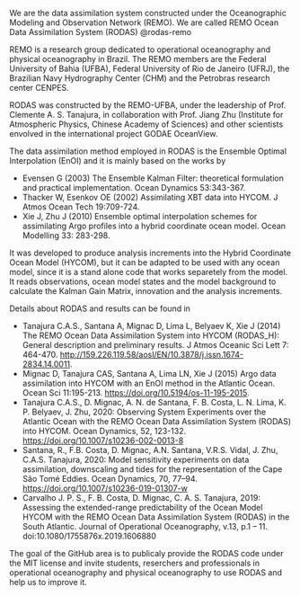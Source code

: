 We are the data assimilation system constructed under 
the Oceanographic Modeling and Observation Network (REMO). We are
called REMO Ocean Data Assimilation System (RODAS) @rodas-remo

REMO is a research group dedicated to operational oceanography and physical oceanography
in Brazil. The REMO members are the Federal University of Bahia (UFBA), Federal University
of Rio de Janeiro (UFRJ), the Brazilian Navy Hydrography Center (CHM) and the Petrobras
research center CENPES.

RODAS was constructed by the REMO-UFBA, under the leadership of Prof. Clemente A. S. Tanajura, in
collaboration with Prof. Jiang Zhu (Institute for Atmospheric Physics, Chinese Academy of Sciences)
and other scientists envolved in the international project GODAE OceanView.

The data assimilation method employed in RODAS is the Ensemble Optimal Interpolation (EnOI) and it
is mainly based on the works by
- Evensen G (2003) The Ensemble Kalman Filter: theoretical formulation and practical implementation. Ocean Dynamics  53:343-367.
- Thacker W, Esenkov OE (2002) Assimilating XBT data into HYCOM. J Atmos Ocean Tech 19:709-724.
- Xie J, Zhu J (2010) Ensemble optimal interpolation schemes for assimilating Argo profiles into a hybrid coordinate 
ocean model. Ocean Modelling 33: 283-298.

It was developed to produce analysis increments into the Hybrid Coordinate Ocean Model (HYCOM), but it can
be adapted to be used with any ocean model, since it is a stand alone code that works separetely from the
model. It reads observations, ocean model states and the model background to calculate the Kalman Gain 
Matrix, innovation and the analysis increments. 

Details about RODAS and results can be found in
- Tanajura C.A.S., Santana A, Mignac D, Lima L, Belyaev K, Xie J (2014) The REMO Ocean Data Assimilation System 
into HYCOM (RODAS_H): General description and preliminary results. J Atmos Oceanic Sci Lett 7: 464-470.
http://159.226.119.58/aosl/EN/10.3878/j.issn.1674-2834.14.0011.
- Mignac D, Tanajura CAS, Santana A, Lima LN, Xie J (2015) Argo data assimilation into HYCOM with an EnOI 
method in the Atlantic Ocean. Ocean Sci 11:195-213. https://doi.org/10.5194/os-11-195-2015.
- Tanajura C.A.S., D. Mignac, A. N. de Santana, F. B. Costa, L. N. Lima, K. P. Belyaev, J. Zhu, 2020: Observing 
System Experiments over the Atlantic Ocean with the REMO Ocean Data Assimilation System (RODAS) into HYCOM. 
Ocean Dynamics, 52, 123-132. https://doi.org/10.1007/s10236-002-0013-8
- Santana, R., F.B. Costa, D. Mignac, A.N. Santana, V.R.S. Vidal, J. Zhu, C.A.S. Tanajura, 2020: Model sensitivity experiments 
on data assimilation, downscaling and tides for the representation of the Cape São Tomé Eddies. Ocean Dynamics, 70, 77–94. 
https://doi.org/10.1007/s10236-019-01307-w
- Carvalho J. P. S., F. B. Costa, D. Mignac, C. A. S. Tanajura, 2019: Assessing the extended-range predictability of the 
Ocean Model HYCOM with the REMO Ocean Data Assimilation System (RODAS) in the South Atlantic. Journal of Operational 
Oceanography, v.13, p.1 – 11. doi:10.1080/1755876x.2019.1606880

The goal of the GitHub area is to publicaly provide the RODAS code under the MIT license and invite students, reserchers
and professionals in operational oceanography and physical oceanography to use RODAS and help us to improve it.

<!---
rodas-remo/rodas-remo is a ✨ special ✨ repository because its `README.md` (this file) appears on your GitHub profile.
You can click the Preview link to take a look at your changes.
--->

